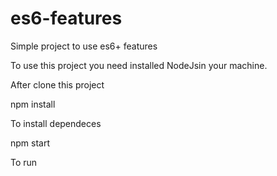 # es6-features
Simple project to use es6+ features

To use this project you need installed NodeJsin your machine.


After clone this project

  npm install

To install dependeces 

  npm start
  
To run 

